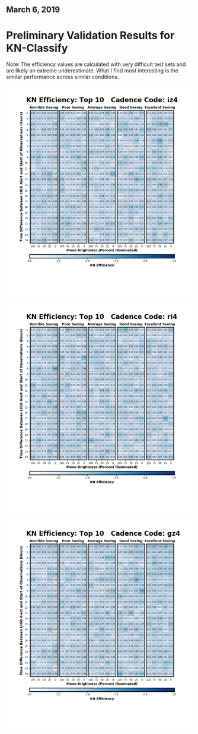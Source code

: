 ## March 6, 2019

# Preliminary Validation Results for KN-Classify

Note: The efficiency values are calculated with very difficult test sets and are likely an extreme underestimate. What I find most interesting is the similar performance across similar conditions.

![](./images/iz4_10.png)

![](./images/ri4_10.png)

![](./images/gz4_10.png)


